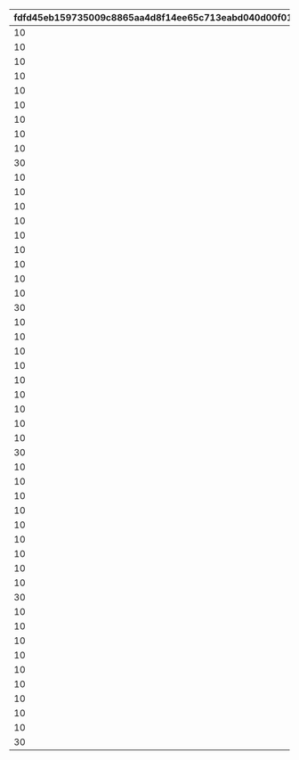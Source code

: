 |fdfd45eb159735009c8865aa4d8f14ee65c713eabd040d00f019821d21683010|918f42d777ee2321671aee128fcf1189caa62d56ccd605948c020dd51d2056eb|0e6f5505900255876602d6cad45e1f1f1738a1386088ab77c9bfe46ecffeb22f|8e95b903ac3eb05e0d9759cd20563945f0de88d7a9433eeee8dc544142e6c6af|c6f660e100c368a1cba5c2d088f1fa8a303d2f4ea58ee140f933faa3618becad|d4d756c314cf8188cd7ae791244c79e9e9763c5e102eb920546aca384bb3d9f2|787e1e5392f6d6a9d2c4fab8c3822526b32ea05ca39d32d6afdabb6bed060f9c|2d608571833eaf1d2d9ec5ffeb0ff94b9eede9364fe2b9fdba9a370fd1383944|60881bf5f341f18c560707a0962075aee52b67510b5f32bc47e2efba4a950537|8a2eb3281560fb02d9867608075f0f50725dd424d4aae0886044ac0290afa243|bdd0d2156752d2960e558538bb52f6e4a68e5e3516b3d88acc60fae9bbc70ad8|
| --- | --- | --- | --- | --- | --- | --- | --- | --- | --- | --- |
|10|2|91002|1|25021|25013|31|8|283001001|8|2|
|10|2|91002|2|25021|25013|31|8|283001002|8|2|
|10|2|91002|3|25021|25013|32|8|283001003|8|2|
|10|2|91002|4|25021|25013|32|8|283001004|8|2|
|10|2|91002|5|25021|25013|33|8|283001005|8|2|
|10|2|91002|6|25021|25013|33|9|283001006|8|2|
|10|2|91002|7|25021|25013|34|9|283001007|8|2|
|10|2|91002|8|25021|25013|35|9|283001008|8|2|
|10|2|91002|9|25021|25013|35|9|283001009|8|2|
|30|2|91002|10|25021|25013|37|10|283001010|8|2|
|10|2|91002|11|25021|25013|41|10|283001011|8|2|
|10|2|91002|12|25021|25013|43|11|283001012|8|2|
|10|2|91002|13|25021|25013|46|11|283001013|8|2|
|10|2|91002|14|25021|25013|48|12|283001014|8|2|
|10|2|91002|15|25021|25013|50|12|283001015|8|2|
|10|2|91002|16|25021|25013|53|13|283001016|8|2|
|10|2|91002|17|25021|25013|55|14|283001017|8|2|
|10|2|91002|18|25021|25013|58|14|283001018|8|2|
|10|2|91002|19|25021|25013|60|15|283001019|8|2|
|30|2|91002|20|25021|25013|62|15|283001020|8|2|
|10|2|91002|21|25021|25013|68|16|283001021|8|2|
|10|2|91002|22|25021|25013|70|16|283001022|8|2|
|10|2|91002|23|25021|25013|72|16|283001023|8|2|
|10|2|91002|24|25021|25013|75|17|283001024|8|2|
|10|2|91002|25|25021|25013|77|18|283001025|8|2|
|10|2|91002|26|25021|25013|79|18|283001026|8|2|
|10|2|91002|27|25021|25013|82|19|283001027|8|2|
|10|2|91002|28|25021|25013|84|19|283001028|8|2|
|10|2|91002|29|25021|25013|86|19|283001029|8|2|
|30|2|91002|30|25021|25013|89|20|283001030|8|2|
|10|2|91002|31|25021|25013|94|20|283001031|8|2|
|10|2|91002|32|25021|25013|96|21|283001032|8|2|
|10|2|91002|33|25021|25013|99|21|283001033|8|2|
|10|2|91002|34|25021|25013|101|22|283001034|8|2|
|10|2|91002|35|25021|25013|103|22|283001035|8|2|
|10|2|91002|36|25021|25013|106|23|283001036|8|2|
|10|2|91002|37|25021|25013|108|23|283001037|8|2|
|10|2|91002|38|25021|25013|111|24|283001038|8|2|
|10|2|91002|39|25021|25013|113|25|283001039|8|2|
|30|2|91002|40|25021|25013|115|25|283001040|8|2|
|10|2|91002|41|25021|25013|121|26|283001041|8|2|
|10|2|91002|42|25021|25013|123|27|283001042|8|2|
|10|2|91002|43|25021|25013|125|28|283001043|8|2|
|10|2|91002|44|25021|25013|128|28|283001044|8|2|
|10|2|91002|45|25021|25013|130|29|283001045|8|2|
|10|2|91002|46|25021|25013|132|30|283001046|8|2|
|10|2|91002|47|25021|25013|135|30|283001047|8|2|
|10|2|91002|48|25021|25013|137|31|283001048|8|2|
|10|2|91002|49|25021|25013|139|31|283001049|8|2|
|30|2|91002|50|25021|25013|142|31|283001050|8|2|
